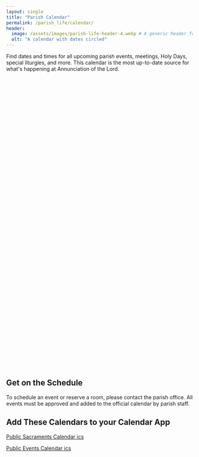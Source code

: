 ```yaml
---
layout: single
title: "Parish Calendar"
permalink: /parish_life/calendar/
header:
  image: /assets/images/parish-life-header-4.webp # A generic header for this section
  alt: "A calendar with dates circled"
---
```


Find dates and times for all upcoming parish events, meetings, Holy Days, special liturgies, and more. This calendar is the most up-to-date source for what's happening at Annunciation of the Lord.

<div class="responsive-video-container" style="padding-bottom: 125%;">
<iframe id="google-calendar-iframe"
    src=""
    scrolling="no" frameborder="0" title="Church Calendar"></iframe>
</div>

## Get on the Schedule

To schedule an event or reserve a room, please contact the parish office. All events must be approved and added to the official calendar by parish staff.

## Add These Calendars to your Calendar App

[Public Sacraments Calendar ics](https://calendar.google.com/calendar/ical/c_g8gg8ke4s1igik9pl12ld5t83c%40group.calendar.google.com/public/basic.ics)

[Public Events Calendar ics](https://calendar.google.com/calendar/ical/c_lup7faquoqs8cstg1b2p776c3g%40group.calendar.google.com/public/basic.ics)

